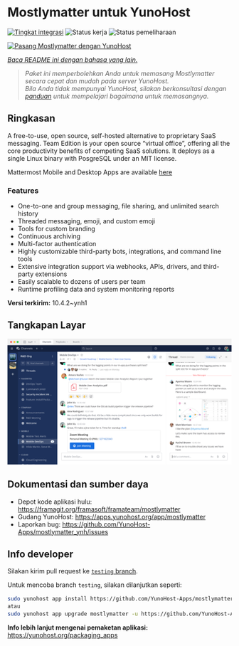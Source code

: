 <!--
N.B.: README ini dibuat secara otomatis oleh <https://github.com/YunoHost/apps/tree/master/tools/readme_generator>
Ini TIDAK boleh diedit dengan tangan.
-->

# Mostlymatter untuk YunoHost

[![Tingkat integrasi](https://apps.yunohost.org/badge/integration/mostlymatter)](https://ci-apps.yunohost.org/ci/apps/mostlymatter/)
![Status kerja](https://apps.yunohost.org/badge/state/mostlymatter)
![Status pemeliharaan](https://apps.yunohost.org/badge/maintained/mostlymatter)

[![Pasang Mostlymatter dengan YunoHost](https://install-app.yunohost.org/install-with-yunohost.svg)](https://install-app.yunohost.org/?app=mostlymatter)

*[Baca README ini dengan bahasa yang lain.](./ALL_README.md)*

> *Paket ini memperbolehkan Anda untuk memasang Mostlymatter secara cepat dan mudah pada server YunoHost.*  
> *Bila Anda tidak mempunyai YunoHost, silakan berkonsultasi dengan [panduan](https://yunohost.org/install) untuk mempelajari bagaimana untuk memasangnya.*

## Ringkasan

A free-to-use, open source, self-hosted alternative to proprietary SaaS messaging. Team Edition is your open source “virtual office”, offering all the core productivity benefits of competing SaaS solutions. It deploys as a single Linux binary with PosgreSQL under an MIT license.

Mattermost Mobile and Desktop Apps are available [here](https://mattermost.com/download/)

### Features

- One-to-one and group messaging, file sharing, and unlimited search history
- Threaded messaging, emoji, and custom emoji
- Tools for custom branding
- Continuous archiving
- Multi-factor authentication
- Highly customizable third-party bots, integrations, and command line tools
- Extensive integration support via webhooks, APIs, drivers, and third-party extensions
- Easily scalable to dozens of users per team
- Runtime profiling data and system monitoring reports


**Versi terkirim:** 10.4.2~ynh1

## Tangkapan Layar

![Tangkapan Layar pada Mostlymatter](./doc/screenshots/screenshot.png)

## Dokumentasi dan sumber daya

- Depot kode aplikasi hulu: <https://framagit.org/framasoft/framateam/mostlymatter>
- Gudang YunoHost: <https://apps.yunohost.org/app/mostlymatter>
- Laporkan bug: <https://github.com/YunoHost-Apps/mostlymatter_ynh/issues>

## Info developer

Silakan kirim pull request ke [`testing` branch](https://github.com/YunoHost-Apps/mostlymatter_ynh/tree/testing).

Untuk mencoba branch `testing`, silakan dilanjutkan seperti:

```bash
sudo yunohost app install https://github.com/YunoHost-Apps/mostlymatter_ynh/tree/testing --debug
atau
sudo yunohost app upgrade mostlymatter -u https://github.com/YunoHost-Apps/mostlymatter_ynh/tree/testing --debug
```

**Info lebih lanjut mengenai pemaketan aplikasi:** <https://yunohost.org/packaging_apps>
